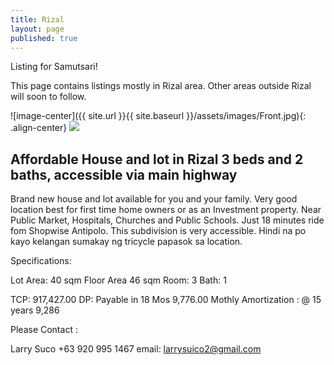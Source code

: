 ```yaml
---
title: Rizal
layout: page
published: true
---
```


Listing for Samutsari!

 This page contains listings mostly in Rizal area. Other areas outside Rizal will soon to follow.
 
 
  ![image-center]({{ site.url }}{{ site.baseurl }}/assets/images/Front.jpg){: .align-center}
 ![]({{site.baseurl}}/https://lh5.googleusercontent.com/qY2vWkJPopsbZrXE0WQqedsq_stuHnuCOZUw_mZBDp1A9N_5DTE3XKOhANTR)
 
 
 
 
## Affordable House and lot in Rizal 3 beds and 2 baths, accessible via main highway





Brand new house and lot available for you and your family. Very good location best for first time home owners or as an Investment property. Near Public Market, Hospitals, Churches and Public Schools. Just 18 minutes ride fom Shopwise Antipolo. This subdivision is very accessible. Hindi na po kayo kelangan sumakay ng tricycle papasok sa location.


Specifications: 

Lot Area: 40 sqm
Floor Area 46 sqm
Room: 3
Bath: 1

TCP: 917,427.00
DP: Payable in 18 Mos 9,776.00
Mothly Amortization : @ 15 years 9,286

Please Contact :

Larry Suco
+63 920 995 1467
email: larrysuico2@gmail.com
